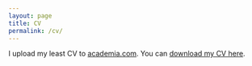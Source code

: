 ```yaml
---
layout: page
title: CV
permalink: /cv/
---
```


I upload my least CV to [academia.com](https://tzuchi.academia.edu/SauChinChen). You can [download my CV here](https://www.academia.edu/attachments/40321513/download_file?s=profile).

<!--I embed a current version of my CV below.
{% include embedpdf.html code="30ah9tgxevj1vl9/svm-cv.pdf" width=100 height=800 %}-->



